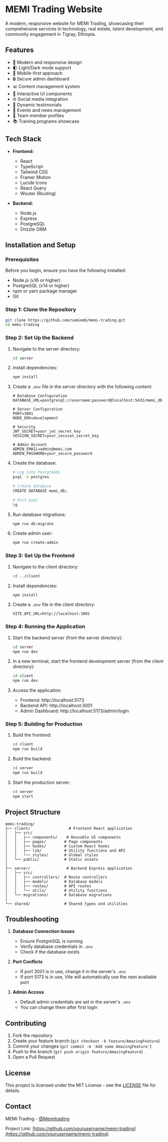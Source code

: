 # MEMI Trading Website

A modern, responsive website for MEMI Trading, showcasing their comprehensive services in technology, real estate, talent development, and community engagement in Tigray, Ethiopia.

## Features

- 🎨 Modern and responsive design
- 🌓 Light/Dark mode support
- 📱 Mobile-first approach
- 🔒 Secure admin dashboard
- 📊 Content management system
- 🎯 Interactive UI components
- 🌐 Social media integration
- 📝 Dynamic testimonials
- 📅 Events and news management
- 👥 Team member profiles
- 📚 Training programs showcase

## Tech Stack

- **Frontend:**
  - React
  - TypeScript
  - Tailwind CSS
  - Framer Motion
  - Lucide Icons
  - React Query
  - Wouter (Routing)

- **Backend:**
  - Node.js
  - Express
  - PostgreSQL
  - Drizzle ORM

## Installation and Setup

### Prerequisites

Before you begin, ensure you have the following installed:
- Node.js (v16 or higher)
- PostgreSQL (v14 or higher)
- npm or yarn package manager
- Git

### Step 1: Clone the Repository

```bash
git clone https://github.com/samiemb/memi-trading.git
cd memi-trading
```

### Step 2: Set Up the Backend

1. Navigate to the server directory:
   ```bash
   cd server
   ```

2. Install dependencies:
   ```bash
   npm install
   ```

3. Create a `.env` file in the server directory with the following content:
   ```env
   # Database Configuration
   DATABASE_URL=postgresql://username:password@localhost:5432/memi_db
   
   # Server Configuration
   PORT=3001
   NODE_ENV=development
   
   # Security
   JWT_SECRET=your_jwt_secret_key
   SESSION_SECRET=your_session_secret_key
   
   # Admin Account
   ADMIN_EMAIL=admin@memi.com
   ADMIN_PASSWORD=your_secure_password
   ```

4. Create the database:
   ```bash
   # Log into PostgreSQL
   psql -U postgres
   
   # Create database
   CREATE DATABASE memi_db;
   
   # Exit psql
   \q
   ```

5. Run database migrations:
   ```bash
   npm run db:migrate
   ```

6. Create admin user:
   ```bash
   npm run create-admin
   ```

### Step 3: Set Up the Frontend

1. Navigate to the client directory:
   ```bash
   cd ../client
   ```

2. Install dependencies:
   ```bash
   npm install
   ```

3. Create a `.env` file in the client directory:
   ```env
   VITE_API_URL=http://localhost:3001
   ```

### Step 4: Running the Application

1. Start the backend server (from the server directory):
   ```bash
   cd server
   npm run dev
   ```

2. In a new terminal, start the frontend development server (from the client directory):
   ```bash
   cd client
   npm run dev
   ```

3. Access the application:
   - Frontend: http://localhost:5173
   - Backend API: http://localhost:3001
   - Admin Dashboard: http://localhost:5173/admin/login

### Step 5: Building for Production

1. Build the frontend:
   ```bash
   cd client
   npm run build
   ```

2. Build the backend:
   ```bash
   cd server
   npm run build
   ```

3. Start the production server:
   ```bash
   cd server
   npm start
   ```

## Project Structure

```
memi-trading/
├── client/                 # Frontend React application
│   ├── src/
│   │   ├── components/    # Reusable UI components
│   │   ├── pages/        # Page components
│   │   ├── hooks/        # Custom React hooks
│   │   ├── lib/          # Utility functions and API
│   │   └── styles/       # Global styles
│   └── public/           # Static assets
│
├── server/                # Backend Express application
│   ├── src/
│   │   ├── controllers/  # Route controllers
│   │   ├── models/       # Database models
│   │   ├── routes/       # API routes
│   │   └── utils/        # Utility functions
│   └── migrations/       # Database migrations
│
└── shared/               # Shared types and utilities
```

## Troubleshooting

1. **Database Connection Issues**
   - Ensure PostgreSQL is running
   - Verify database credentials in `.env`
   - Check if the database exists

2. **Port Conflicts**
   - If port 3001 is in use, change it in the server's `.env`
   - If port 5173 is in use, Vite will automatically use the next available port

3. **Admin Access**
   - Default admin credentials are set in the server's `.env`
   - You can change them after first login

## Contributing

1. Fork the repository
2. Create your feature branch (`git checkout -b feature/AmazingFeature`)
3. Commit your changes (`git commit -m 'Add some AmazingFeature'`)
4. Push to the branch (`git push origin feature/AmazingFeature`)
5. Open a Pull Request

## License

This project is licensed under the MIT License - see the [LICENSE](LICENSE) file for details.

## Contact

MEMI Trading - [@Memitrading](https://x.com/Memitrading)

Project Link: [https://github.com/yourusername/memi-trading](https://github.com/yourusername/memi-trading) 
